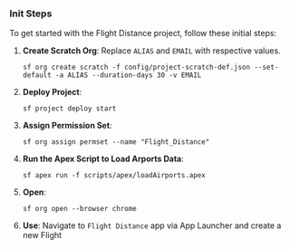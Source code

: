 ### Init Steps

To get started with the Flight Distance project, follow these initial steps:

1. **Create Scratch Org**:
    Replace `ALIAS` and `EMAIL` with respective values.
    ```
    sf org create scratch -f config/project-scratch-def.json --set-default -a ALIAS --duration-days 30 -v EMAIL
    ```

2. **Deploy Project**:
    ```
    sf project deploy start
    ```

3. **Assign Permission Set**:
    ```
    sf org assign permset --name "Flight_Distance"
    ```

4. **Run the Apex Script to Load Arports Data**:
    ```
    sf apex run -f scripts/apex/loadAirports.apex
    ```

5. **Open**:
    ```
    sf org open --browser chrome
    ```

6. **Use**:
    Navigate to `Flight Distance` app via App Launcher and create a new Flight

